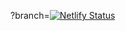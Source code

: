 ?branch=[![Netlify Status](https://api.netlify.com/api/v1/badges/f5f7b810-b3f8-4982-b118-ceb41a0ba68a/deploy-status)](https://app.netlify.com/sites/alertebonsplans/deploys)
